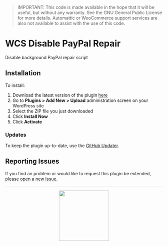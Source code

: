 > IMPORTANT: This code is made available in the hope that it will be useful, but without any warranty. See the GNU General Public License for more details. Automattic or WooCommerce support services are also not available to assist with the use of this code.

# WCS Disable PayPal Repair

Disable background PayPal repair script

## Installation

To install:

1. Download the latest version of the plugin [here](https://github.com/Prospress/woocommerce-subscriptions-disable-paypal-background-updates/archive/master.zip)
1. Go to **Plugins > Add New > Upload** administration screen on your WordPress site
1. Select the ZIP file you just downloaded
1. Click **Install Now**
1. Click **Activate**

### Updates

To keep the plugin up-to-date, use the [GitHub Updater](https://github.com/afragen/github-updater).

## Reporting Issues

If you find an problem or would like to request this plugin be extended, please [open a new Issue](https://github.com/Prospress/woocommerce-subscriptions-disable-paypal-background-updates/issues/new).

---

<p align="center">
	<a href="https://prospress.com/">
		<img src="https://cloud.githubusercontent.com/assets/235523/11986380/bb6a0958-a983-11e5-8e9b-b9781d37c64a.png" width="160">
	</a>
</p>
